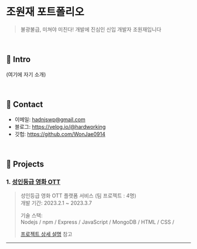 # 조원재 포트폴리오
> 불광불급, 미쳐야 미친다! 개발에 진심인 신입 개발자 조원재입니다

</br>

## :pushpin: Intro
(여기에 자기 소개)

</br>

## :pushpin: Contact
- 이메일: hadnjswp@gmail.com
- 블로그: https://velog.io/@hardworking
- 깃헙: https://github.com/WonJae0914

</br>

## :pushpin: Projects
### 1. [성인등급 영화 OTT](https://github.com/WonJae0914/secondProject)
>성인등급 영화 OTT 플랫폼 서비스 (팀 프로젝트 : 4명)  
>개발 기간: 2023.2.1 ~ 2023.3.7  
>  
>기술 스택:  
>Nodejs / npm / Express / JavaScript / 
>MongoDB / HTML / CSS / 
>  
>[프로젝트 상세 설명](https://github.com/WonJae0914/secondProject) 참고

---

